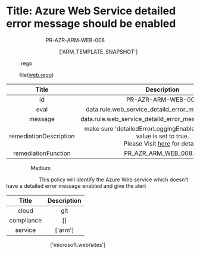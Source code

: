 



# Title: Azure Web Service detailed error message should be enabled


***<font color="white">Master Test Id:</font>*** PR-AZR-ARM-WEB-008

***<font color="white">Master Snapshot Id:</font>*** ['ARM_TEMPLATE_SNAPSHOT']

***<font color="white">type:</font>*** rego

***<font color="white">rule:</font>*** file([web.rego])  
  
  
  
  

|Title|Description|
| :---: | :---: |
|id|PR-AZR-ARM-WEB-008|
|eval|data.rule.web_service_detaild_error_message_enabled|
|message|data.rule.web_service_detaild_error_message_enabled_err|
|remediationDescription|make sure 'detailedErrorLoggingEnabled' exists and the value is set to true.<br>Please Visit <a href='https://docs.microsoft.com/en-us/azure/templates/microsoft.web/sites' target='_blank'>here</a> for details.|
|remediationFunction|PR_AZR_ARM_WEB_008.py|


***<font color="white">Severity:</font>*** Medium

***<font color="white">Description:</font>*** This policy will identify the Azure Web service which doesn't have a detailed error message enabled and give the alert  
  
  

|Title|Description|
| :---: | :---: |
|cloud|git|
|compliance|[]|
|service|['arm']|


***<font color="white">Resource Types:</font>*** ['microsoft.web/sites']


[web.rego]: https://github.com/prancer-io/prancer-compliance-test/tree/master/azure/iac/web.rego
